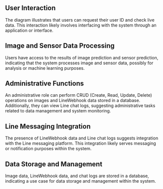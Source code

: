 ## User Interaction
The diagram illustrates that users can request their user ID and check live data. This interaction likely involves interfacing with the system through an application or interface.

## Image and Sensor Data Processing
Users have access to the results of image prediction and sensor prediction, indicating that the system processes image and sensor data, possibly for analysis or machine learning purposes.

## Administrative Functions
An administrative role can perform CRUD (Create, Read, Update, Delete) operations on images and LineWebhook data stored in a database. Additionally, they can view Line chat logs, suggesting administrative tasks related to data management and system monitoring.

## Line Messaging Integration
The presence of LineWebhook data and Line chat logs suggests integration with the Line messaging platform. This integration likely serves messaging or notification purposes within the system.

## Data Storage and Management
Image data, LineWebhook data, and chat logs are stored in a database, indicating a use case for data storage and management within the system.
